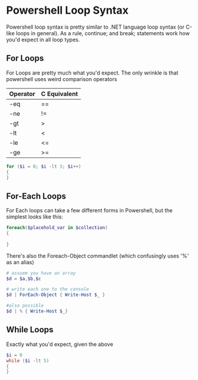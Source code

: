 # Powershell Loop Syntax

Powershell loop syntax is pretty similar to .NET language loop syntax (or C-like loops in general). As a rule, continue; and break; statements work how you'd expect in all loop types.


## For Loops
For Loops are pretty much what you'd expect. The only wrinkle is that powershell uses weird comparison operators

| Operator | C Equivalent |
|----------|--------------|
| -eq | == | 
| -ne | != |
| -gt | > |
| -lt | < | 
| -le | <= |
| -ge | >= |

```powershell
for ($i = 0; $i -lt 3; $i++)
{
}
```

## For-Each Loops

For Each loops can take a few different forms in Powershell, but the simplest looks like this:

```powershell
foreach($placehold_var in $collection)
{
  
}
```

There's also the Foreach-Object commandlet (which confusingly uses '%' as an alias)

```powershell
# assuem you have an array
$d = $a,$b,$c

# write each one to the console
$d | ForEach-Object { Write-Host $_ } 

#also possible
$d | % { Write-Host $_}
```

## While Loops
Exactly what you'd expect, given the above

```powershell
$i = 0
while ($i -lt 5)
{
}
```

